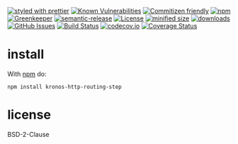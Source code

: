 [![styled with prettier](https://img.shields.io/badge/styled_with-prettier-ff69b4.svg)](https://github.com/prettier/prettier)
[![Known Vulnerabilities](https://snyk.io/test/github/Kronos-Integration/kronos-http-routing-step/badge.svg)](https://snyk.io/test/github/Kronos-Integration/kronos-http-routing-step)
[![Commitizen friendly](https://img.shields.io/badge/commitizen-friendly-brightgreen.svg)](http://commitizen.github.io/cz-cli/)
[![npm](https://img.shields.io/npm/v/kronos-http-routing-step.svg)](https://www.npmjs.com/package/kronos-http-routing-step)
[![Greenkeeper](https://badges.greenkeeper.io/Kronos-Integration/kronos-http-routing-step.svg)](https://greenkeeper.io/)
[![semantic-release](https://img.shields.io/badge/%20%20%F0%9F%93%A6%F0%9F%9A%80-semantic--release-e10079.svg)](https://github.com/Kronos-Integration/kronos-http-routing-step)
[![License](https://img.shields.io/badge/License-BSD%203--Clause-blue.svg)](https://opensource.org/licenses/BSD-3-Clause)
[![minified size](https://badgen.net/bundlephobia/min/kronos-http-routing-step)](https://bundlephobia.com/result?p=kronos-http-routing-step)
[![downloads](http://img.shields.io/npm/dm/kronos-http-routing-step.svg?style=flat-square)](https://npmjs.org/package/kronos-http-routing-step)
[![GitHub Issues](https://img.shields.io/github/issues/Kronos-Integration/kronos-http-routing-step.svg?style=flat-square)](https://github.com/Kronos-Integration/kronos-http-routing-step/issues)
[![Build Status](https://secure.travis-ci.org/Kronos-Integration/kronos-http-routing-step.png)](http://travis-ci.org/Kronos-Integration/kronos-http-routing-step)
[![codecov.io](http://codecov.io/github/Kronos-Integration/kronos-http-routing-step/coverage.svg?branch=master)](http://codecov.io/github/Kronos-Integration/kronos-http-routing-step?branch=master)
[![Coverage Status](https://coveralls.io/repos/Kronos-Integration/kronos-http-routing-step/badge.svg)](https://coveralls.io/r/Kronos-Integration/kronos-http-routing-step)

install
=======


With [npm](http://npmjs.org) do:

```shell
npm install kronos-http-routing-step
```

license
=======

BSD-2-Clause
